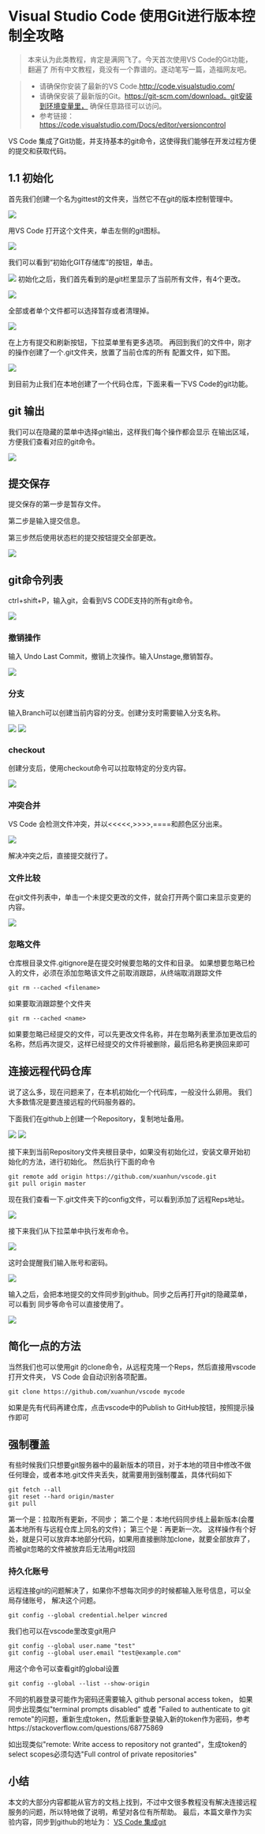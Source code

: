 # Visual Studio Code 使用Git进行版本控制全攻略

>本来认为此类教程，肯定是满网飞了。今天首次使用VS Code的Git功能，翻遍了
所有中文教程，竟没有一个靠谱的。遂动笔写一篇，造福网友吧。

>* 请确保你安装了最新的VS Code.http://code.visualstudio.com/
>* 请确保安装了最新版的Git。https://git-scm.com/download。git安装到环境变量里，
确保任意路径可以访问。
>* 参考链接：https://code.visualstudio.com/Docs/editor/versioncontrol

VS Code 集成了Git功能，并支持基本的git命令，这使得我们能够在开发过程方便的提交和获取代码。

## 1.1 初始化

首先我们创建一个名为gittest的文件夹，当然它不在git的版本控制管理中。

![](1.jpg)

用VS Code 打开这个文件夹，单击左侧的git图标。

![](2.jpg)

我们可以看到“初始化GIT存储库”的按钮，单击。

![](3.jpg)
初始化之后，我们首先看到的是git栏里显示了当前所有文件，有4个更改。

![](4.jpg)

全部或者单个文件都可以选择暂存或者清理掉。

![](5.jpg)

在上方有提交和刷新按钮，下拉菜单里有更多选项。
再回到我们的文件中，刚才的操作创建了一个.git文件夹，放置了当前仓库的所有
配置文件，如下图。

![](6.jpg)

到目前为止我们在本地创建了一个代码仓库，下面来看一下VS Code的git功能。

## git 输出

我们可以在隐藏的菜单中选择git输出，这样我们每个操作都会显示
在输出区域，方便我们查看对应的git命令。

![](7.jpg)

## 提交保存

提交保存的第一步是暂存文件。

第二步是输入提交信息。

第三步然后使用状态栏的提交按钮提交全部更改。

![](8.png)

## git命令列表

ctrl+shift+P，输入git，会看到VS CODE支持的所有git命令。

![](9.jpg)

### 撤销操作

输入 Undo Last Commit，撤销上次操作。输入Unstage,撤销暂存。

![](10.jpg)

### 分支

输入Branch可以创建当前内容的分支。创建分支时需要输入分支名称。

![](11.jpg)
![](12.jpg)

### checkout

创建分支后，使用checkout命令可以拉取特定的分支内容。

![](13.png)

### 冲突合并

VS Code 会检测文件冲突，并以<<<<<,>>>>,====和颜色区分出来。

![](14.png)

解决冲突之后，直接提交就行了。

### 文件比较

在git文件列表中，单击一个未提交更改的文件，就会打开两个窗口来显示变更的内容。

![](15.jpg)

### 忽略文件
仓库根目录文件.gitignore是在提交时候要忽略的文件和目录。
如果想要忽略已检入的文件，必须在添加忽略该文件之前取消跟踪，从终端取消跟踪文件
``` shell
git rm --cached <filename>
```
如果要取消跟踪整个文件夹
``` shell
git rm --cached <name>
```
如果要忽略已经提交的文件，可以先更改文件名称，并在忽略列表里添加更改后的名称，然后再次提交，这样已经提交的文件将被删除，最后把名称更换回来即可

## 连接远程代码仓库

说了这么多，现在问题来了，在本机初始化一个代码库，一般没什么卵用。
我们大多数情况是要连接远程的代码服务器的。

下面我们在github上创建一个Repository，复制地址备用。

![](16.jpg)
![](17.jpg)

接下来到当前Repository文件夹根目录中，如果没有初始化过，安装文章开始初始化的方法，进行初始化。
然后执行下面的命令

``` shell
git remote add origin https://github.com/xuanhun/vscode.git
git pull origin master
```

现在我们查看一下.git文件夹下的config文件，可以看到添加了远程Reps地址。

![](18.jpg)

接下来我们从下拉菜单中执行发布命令。

![](19.jpg)

这时会提醒我们输入账号和密码。

![](20.jpg)

输入之后，会把本地提交的文件同步到github。同步之后再打开git的隐藏菜单，可以看到
同步等命令可以直接使用了。

![](21.jpg)

## 简化一点的方法

当然我们也可以使用git 的clone命令，从远程克隆一个Reps，然后直接用vscode打开文件夹，
VS Code 会自动识别各项配置。
``` shell
git clone https://github.com/xuanhun/vscode mycode
```
如果是先有代码再建仓库，点击vscode中的Publish to GitHub按钮，按照提示操作即可

## 强制覆盖

有些时候我们只想要git服务器中的最新版本的项目，对于本地的项目中修改不做任何理会，或者本地.git文件夹丢失，就需要用到强制覆盖，具体代码如下
``` shell
git fetch --all
git reset --hard origin/master 
git pull
```
第一个是：拉取所有更新，不同步；
第二个是：本地代码同步线上最新版本(会覆盖本地所有与远程仓库上同名的文件)；
第三个是：再更新一次。
这样操作有个好处，就是只可以放弃本地部分代码，如果用直接删除加clone，就要全部放弃了，而被git忽略的文件被放弃后无法用git找回


### 持久化账号

远程连接git的问题解决了，如果你不想每次同步的时候都输入账号信息，可以全局存储账号，
解决这个问题。

``` shell
git config --global credential.helper wincred
```
我们也可以在vscode里改变git用户
``` shell
git config --global user.name "test"
git config --global user.email "test@example.com"
```
用这个命令可以查看git的global设置
``` shell
git config --global --list --show-origin
```
不同的机器登录可能作为密码还需要输入 github personal access token，
如果同步出现类似"terminal prompts disabled" 或者 "Failed to authenticate to git remote"的问题，重新生成token，然后重新登录输入新的token作为密码，参考https://stackoverflow.com/questions/68775869

如出现类似"remote: Write access to repository not granted"，生成token的select scopes必须勾选"Full control of private repositories"

## 小结

本文的大部分内容都能从官方的文档上找到，不过中文很多教程没有解决连接远程
服务的问题，所以特地做了说明，希望对各位有所帮助。
最后，本篇文章作为实验内容，同步到github的地址为：
[VS Code 集成git](https://github.com/xuanhun/vscode/blob/master/Visual%20Studio%20Code%20%E4%BD%BF%E7%94%A8Git%E8%BF%9B%E8%A1%8C%E7%89%88%E6%9C%AC%E6%8E%A7%E5%88%B6.md)
